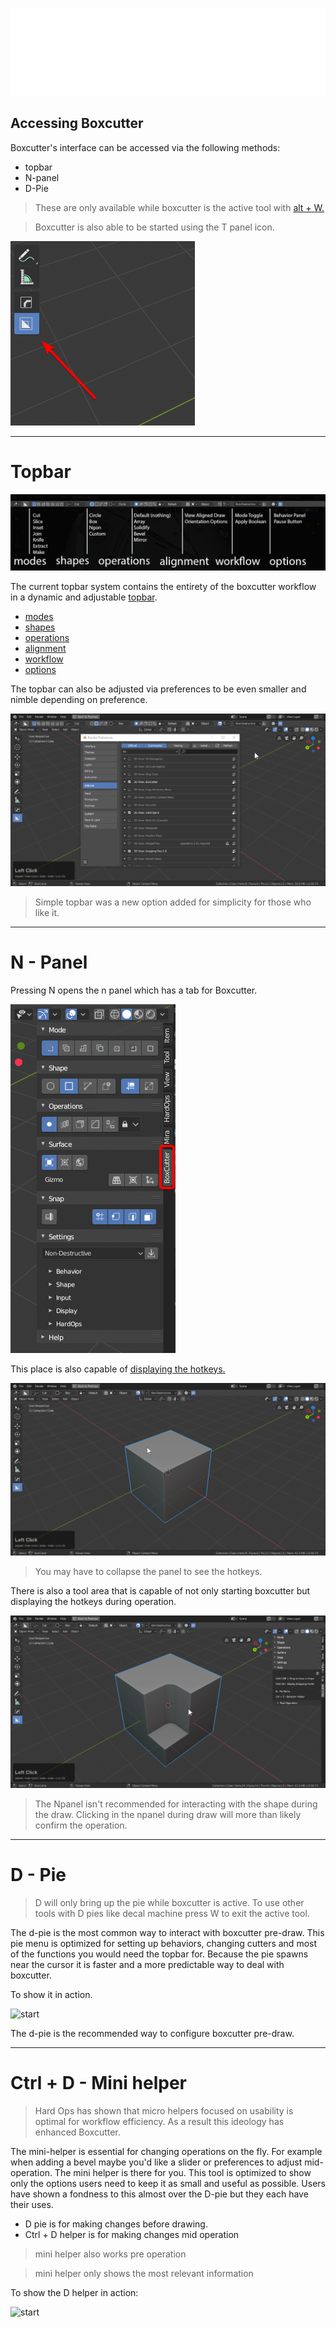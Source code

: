 ![header](img/banner.gif)

## Accessing Boxcutter

Boxcutter's interface can be accessed via the following methods:

- topbar
- N-panel
- D-Pie

> These are only available while boxcutter is the active tool with [alt + W.](hotkeys.md)

> Boxcutter is also able to be started using the T panel icon.

![start](img/menu/m1.png)

___

# Topbar

![start](img/interface/i5.png)

The current topbar system contains the entirety of the boxcutter workflow in a dynamic and adjustable [topbar](https://twitter.com/mxeon1001/status/1123820309168177154).

- [modes](modes.md)
- [shapes](shapes.md)
- [operations](operations.md)
- [alignment](alignment.md)
- [workflow](workflow.md)
- [options](preferences.md)

The topbar can also be adjusted via preferences to be even smaller and nimble depending on preference.

![start](img/menu/m2.gif)

> Simple topbar was a new option added for simplicity for those who like it.

___

# N - Panel

Pressing N opens the n panel which has a tab for Boxcutter.

![start](img/menu/m3.png)

This place is also capable of [displaying the hotkeys.](hotkeys.md)

![start](img/menu/m4.gif)

> You may have to collapse the panel to see the hotkeys.

There is also a tool area that is capable of not only starting boxcutter but displaying the hotkeys during operation.

![start](img/menu/m5.gif)

> The Npanel isn't recommended for interacting with the shape during the draw. Clicking in the npanel during draw will more than likely confirm the operation.

___

# D - Pie

> D will only bring up the pie while boxcutter is active. To use other tools with D pies like decal machine press W to exit the active tool.

The d-pie is the most common way to interact with boxcutter pre-draw. This pie menu is optimized for setting up behaviors, changing cutters and most of the functions you would need the topbar for. Because the pie spawns near the cursor it is faster and a more predictable way to deal with boxcutter.

To show it in action.

![start](img/menu/m6.gif)

The d-pie is the recommended way to configure boxcutter pre-draw.

___

# Ctrl + D - Mini helper

> Hard Ops has shown that micro helpers focused on usability is optimal for workflow efficiency. As a result this ideology has enhanced Boxcutter.

The mini-helper is essential for changing operations on the fly. For example when adding a bevel maybe you'd like a slider or preferences to adjust mid-operation. The mini helper is there for you. This tool is optimized to show only the options users need to keep it as small and useful as possible. Users have shown a fondness to this almost over the D-pie but they each have their uses.

- D pie is for making changes before drawing.
- Ctrl + D helper is for making changes mid operation

> mini helper also works pre operation

> mini helper only shows the most relevant information

To show the D helper in action:

![start](img/menu/m7.gif)

